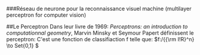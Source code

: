 ###Réseau de neurone pour la reconnaissance visuel machine (multilayer perceptron for computer vision)

##Le Perceptron
Dans leur livre de 1969: _Perceptrons: an introduction to computationnal geometry_, Marvin Minsky et Seymour Papert définissent le perceptron: C'est une fonction de classifiaction f telle que: $f:/{{\rm I\!R}^n} \to Set{0,1} $